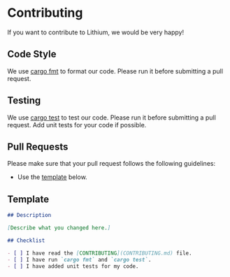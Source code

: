 # Contributing

If you want to contribute to Lithium, we would be very happy!

## Code Style

We use [cargo fmt](https://github.com/rust-lang/rustfmt) to format our code. Please run it before submitting a pull
request.

## Testing

We use [cargo test](https://doc.rust-lang.org/cargo/commands/cargo-test.html) to test our code. Please run it before
submitting a pull request.
Add unit tests for your code if possible.

## Pull Requests

Please make sure that your pull request follows the following guidelines:

- Use the [template](#template) below.

## Template

```md
## Description

[Describe what you changed here.]

## Checklist

- [ ] I have read the [CONTRIBUTING](CONTRIBUTING.md) file.
- [ ] I have run `cargo fmt` and `cargo test`.
- [ ] I have added unit tests for my code.
```
